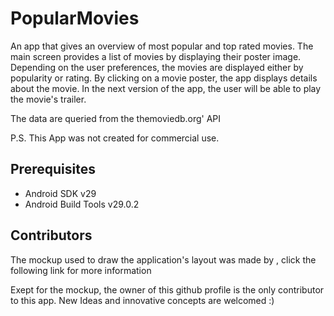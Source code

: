 

# PopularMovies

An app that gives an overview of most popular and top rated movies. 
The main screen provides a list of movies by displaying their poster image.
Depending on the user preferences, the movies are displayed either by popularity or rating. 
By clicking on a movie poster, the app displays details about the movie.
In the next version of the app, the user will be able to play the movie's trailer.

The data are queried from the themoviedb.org' API

P.S. This App was not created for commercial use.

## Prerequisites 

* Android SDK v29
* Android Build Tools v29.0.2

## Contributors

The mockup used to draw the application's layout was made by , click the 
following link for more information

Exept for the mockup, the owner of this github profile is the only contributor to this app.
New Ideas and innovative concepts are welcomed :)
